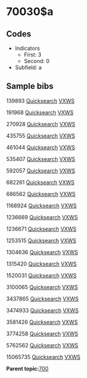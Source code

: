 # 70030$a

## Codes

-   Indicators
    -   First: 3
    -   Second: 0
-   Subfield: a

## Sample bibs

139893 [Quicksearch](https://search.library.yale.edu/catalog/139893) [VXWS](http://prodorbis.library.yale.edu:7014/vxws/GetHoldingsService?bibId=139893)

191968 [Quicksearch](https://search.library.yale.edu/catalog/191968) [VXWS](http://prodorbis.library.yale.edu:7014/vxws/GetHoldingsService?bibId=191968)

270928 [Quicksearch](https://search.library.yale.edu/catalog/270928) [VXWS](http://prodorbis.library.yale.edu:7014/vxws/GetHoldingsService?bibId=270928)

435755 [Quicksearch](https://search.library.yale.edu/catalog/435755) [VXWS](http://prodorbis.library.yale.edu:7014/vxws/GetHoldingsService?bibId=435755)

461044 [Quicksearch](https://search.library.yale.edu/catalog/461044) [VXWS](http://prodorbis.library.yale.edu:7014/vxws/GetHoldingsService?bibId=461044)

535407 [Quicksearch](https://search.library.yale.edu/catalog/535407) [VXWS](http://prodorbis.library.yale.edu:7014/vxws/GetHoldingsService?bibId=535407)

592057 [Quicksearch](https://search.library.yale.edu/catalog/592057) [VXWS](http://prodorbis.library.yale.edu:7014/vxws/GetHoldingsService?bibId=592057)

682261 [Quicksearch](https://search.library.yale.edu/catalog/682261) [VXWS](http://prodorbis.library.yale.edu:7014/vxws/GetHoldingsService?bibId=682261)

686562 [Quicksearch](https://search.library.yale.edu/catalog/686562) [VXWS](http://prodorbis.library.yale.edu:7014/vxws/GetHoldingsService?bibId=686562)

1168924 [Quicksearch](https://search.library.yale.edu/catalog/1168924) [VXWS](http://prodorbis.library.yale.edu:7014/vxws/GetHoldingsService?bibId=1168924)

1236669 [Quicksearch](https://search.library.yale.edu/catalog/1236669) [VXWS](http://prodorbis.library.yale.edu:7014/vxws/GetHoldingsService?bibId=1236669)

1236671 [Quicksearch](https://search.library.yale.edu/catalog/1236671) [VXWS](http://prodorbis.library.yale.edu:7014/vxws/GetHoldingsService?bibId=1236671)

1253515 [Quicksearch](https://search.library.yale.edu/catalog/1253515) [VXWS](http://prodorbis.library.yale.edu:7014/vxws/GetHoldingsService?bibId=1253515)

1304636 [Quicksearch](https://search.library.yale.edu/catalog/1304636) [VXWS](http://prodorbis.library.yale.edu:7014/vxws/GetHoldingsService?bibId=1304636)

1315420 [Quicksearch](https://search.library.yale.edu/catalog/1315420) [VXWS](http://prodorbis.library.yale.edu:7014/vxws/GetHoldingsService?bibId=1315420)

1520031 [Quicksearch](https://search.library.yale.edu/catalog/1520031) [VXWS](http://prodorbis.library.yale.edu:7014/vxws/GetHoldingsService?bibId=1520031)

3100065 [Quicksearch](https://search.library.yale.edu/catalog/3100065) [VXWS](http://prodorbis.library.yale.edu:7014/vxws/GetHoldingsService?bibId=3100065)

3437865 [Quicksearch](https://search.library.yale.edu/catalog/3437865) [VXWS](http://prodorbis.library.yale.edu:7014/vxws/GetHoldingsService?bibId=3437865)

3474933 [Quicksearch](https://search.library.yale.edu/catalog/3474933) [VXWS](http://prodorbis.library.yale.edu:7014/vxws/GetHoldingsService?bibId=3474933)

3581426 [Quicksearch](https://search.library.yale.edu/catalog/3581426) [VXWS](http://prodorbis.library.yale.edu:7014/vxws/GetHoldingsService?bibId=3581426)

3774258 [Quicksearch](https://search.library.yale.edu/catalog/3774258) [VXWS](http://prodorbis.library.yale.edu:7014/vxws/GetHoldingsService?bibId=3774258)

5762562 [Quicksearch](https://search.library.yale.edu/catalog/5762562) [VXWS](http://prodorbis.library.yale.edu:7014/vxws/GetHoldingsService?bibId=5762562)

15065735 [Quicksearch](https://search.library.yale.edu/catalog/15065735) [VXWS](http://prodorbis.library.yale.edu:7014/vxws/GetHoldingsService?bibId=15065735)

**Parent topic:**[700](../../tags/700/700.md)

